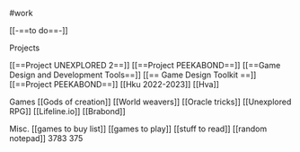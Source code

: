 #work


[[-==to do==-]]


Projects

[[==Project UNEXPLORED 2==]]
[[==Project PEEKABOND==]]
[[==Game Design and Development Tools==]]
[[== Game Design Toolkit ==]]
[[==Project PEEKABOND==]]
[[Hku 2022-2023]]
[[Hva]]


Games
[[Gods of creation]]
[[World weavers]]
[[Oracle tricks]]
[[Unexplored RPG]]
[[Lifeline.io]]
[[Brabond]]

Misc.
[[games to buy list]]
[[games to play]]
[[stuff to read]]
[[random notepad]]
3783
375

